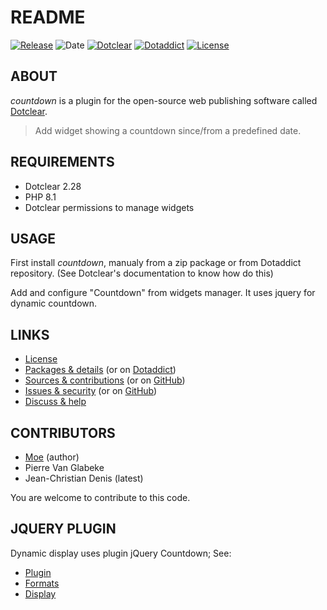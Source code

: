 # README

[![Release](https://img.shields.io/badge/release-2.4-a2cbe9.svg)](https://git.dotclear.watch/JcDenis/countdown/releases)
![Date](https://img.shields.io/badge/date-2023.10.15-c44d58.svg)
[![Dotclear](https://img.shields.io/badge/dotclear-v2.28-137bbb.svg)](https://fr.dotclear.org/download)
[![Dotaddict](https://img.shields.io/badge/dotaddict-official-9ac123.svg)](https://plugins.dotaddict.org/dc2/details/countdown)
[![License](https://img.shields.io/badge/license-GPL--2.0-ececec.svg)](https://git.dotclear.watch/JcDenis/countdown/src/branch/master/LICENSE)

## ABOUT

_countdown_ is a plugin for the open-source web publishing software called [Dotclear](https://www.dotclear.org).

> Add widget showing a countdown since/from a predefined date.

## REQUIREMENTS

* Dotclear 2.28
* PHP 8.1
* Dotclear permissions to manage widgets

## USAGE

First install _countdown_, manualy from a zip package or from 
Dotaddict repository. (See Dotclear's documentation to know how do this)

Add and configure "Countdown" from widgets manager.
It uses jquery for dynamic countdown.

## LINKS

* [License](https://git.dotclear.watch/JcDenis/countdown/src/branch/master/LICENSE)
* [Packages & details](https://git.dotclear.watch/JcDenis/countdown/releases) (or on [Dotaddict](https://plugins.dotaddict.org/dc2/details/countdown))
* [Sources & contributions](https://git.dotclear.watch/JcDenis/countdown) (or on [GitHub](https://github.com/JcDenis/countdown))
* [Issues & security](https://git.dotclear.watch/JcDenis/countdown/issues) (or on [GitHub](https://github.com/JcDenis/countdown/issues))
* [Discuss & help](https://forum.dotclear.org/viewforum.php?id=16)

## CONTRIBUTORS

* [Moe](http://gniark.net/) (author)
* Pierre Van Glabeke
* Jean-Christian Denis (latest)

You are welcome to contribute to this code.

## JQUERY PLUGIN

Dynamic display uses plugin jQuery Countdown; See:
* [Plugin](http://keith-wood.name/countdown.html)
* [Formats](http://keith-wood.name/countdownRef.html#format)
* [Display](http://keith-wood.name/countdownRef.html#layout)
